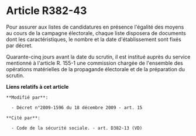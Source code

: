 # Article R382-43

Pour assurer aux listes de candidatures en présence l'égalité des moyens au cours de la campagne électorale, chaque liste
disposera de documents dont les caractéristiques, le nombre et la date d'établissement sont fixés par décret.

Quarante-cinq jours avant la date du scrutin, il est institué auprès du service mentionné à l'article R. 155-1 une commission
chargée de l'ensemble des opérations matérielles de la propagande électorale et de la préparation du scrutin.

**Liens relatifs à cet article**

	**Modifié par**:

	  - Décret n°2009-1596 du 18 décembre 2009 - art. 15

	**Cité par**:

	  - Code de la sécurité sociale. - art. D382-13 (VD)
